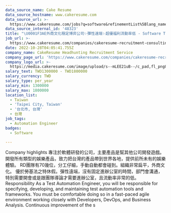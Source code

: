 ```yaml
---
data_source_name: Cake Resume
data_source_hostname: www.cakeresume.com
data_source_url: >-
  https://www.cakeresume.com/jobs?q=software&refinementList%5Blang_name%5D%5B0%5D=English&refinementList%5Bsalary_type%5D=per_year&range%5Bsalary_range%5D%5Bmin%5D=1000000&page=2
data_source_internal_id: '48323'
title: "\U0001F3AE外商文化穩定博弈公司✨彈性遠端✨超優福利流動率低 - Software Test Engineer  - TC"
job_url: >-
  https://www.cakeresume.com/companies/cakeresume-recruitment-consulting/jobs/e0a1be
date: 2022-10-28T04:05:41.755Z
company_name: CakeResume Headhunting Recruitment Service
company_page_url: 'https://www.cakeresume.com/companies/cakeresume-recruitment-consulting'
company_logo_url: >-
  https://media.cakeresume.com/image/upload/s--mLEE21uB--/c_pad,fl_png8,h_200,w_200/v1620881212/vdbipassrdfr8omwzeq6.png
salary_text: TWD1300000 - TWD1800000
salary_currency: TWD
salary_type: per_year
salary_min: 1300000
salary_max: 1800000
location_list:
  - Taiwan
  - 'Taipei City, Taiwan'
  - '台北市, 台灣'
  - 台灣
job_tags:
  - Automation Engineer
badges:
  - Software

---
```


Company highlights 專注於軟體研發的公司，主要產品是幫其他公司開發遊戲。開發所有類型的娛樂產品，致力把台灣的產品帶到世界各地，提供前所未有的娛樂體驗。 RD團隊有70幾位，分工仔細，手動自動都會碰到。組織非常扁平，外商文化。 優於勞基法之特休假。彈性遠端，沒有固定進辦公室的時間，部門會溝通，特別需要開會或是跟團隊導論才需要進辦公室，且流動率非常的低。 Responsibility As a Test Automation Engineer, you will be responsible for specifying, developing, and maintaining test automation tools and frameworks. You must be comfortable doing so in a fast-paced agile environment working closely with Developers, DevOps, and Business Analysis. Continuous improvement of the s
